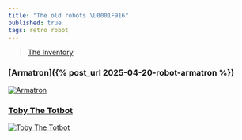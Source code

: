 ```yaml
---
title: "The old robots \U0001F916"
published: true
tags: retro robot
---
```

> [The Inventory](http://www.theoldrobots.com/index2.html)

### [Armatron]({% post_url 2025-04-20-robot-armatron %})

[![Armatron](https://www.theoldrobots.com/images14/big15.JPG)](https://www.theoldrobots.com/armatron1.html)

### [Toby The Totbot](https://www.theoldrobots.com/Totbot.html)

[![Toby The Totbot](https://www.theoldrobots.com/images61/Totbot-3.JPG)](https://www.theoldrobots.com/Totbot.html)
